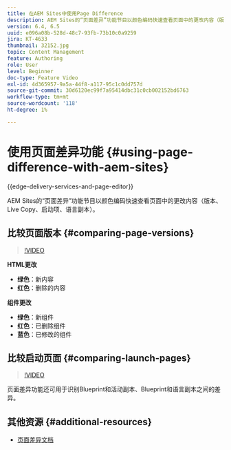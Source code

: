 ```yaml
---
title: 在AEM Sites中使用Page Difference
description: AEM Sites的“页面差异”功能节目以颜色编码快速查看页面中的更改内容（版本、Live Copy、启动项、语言副本）。
version: 6.4, 6.5
uuid: e096a08b-528d-48c7-93fb-73b10c0a9259
jira: KT-4633
thumbnail: 32152.jpg
topic: Content Management
feature: Authoring
role: User
level: Beginner
doc-type: Feature Video
exl-id: 4d365957-9a5a-44f8-a117-95c1c0dd757d
source-git-commit: 30d6120ec99f7a95414dbc31c0cb002152bd6763
workflow-type: tm+mt
source-wordcount: '118'
ht-degree: 1%

---
```


# 使用页面差异功能 {#using-page-difference-with-aem-sites}

{{edge-delivery-services-and-page-editor}}

AEM Sites的“页面差异”功能节目以颜色编码快速查看页面中的更改内容（版本、Live Copy、启动项、语言副本）。

## 比较页面版本 {#comparing-page-versions}

>[!VIDEO](https://video.tv.adobe.com/v/32152?quality=12&learn=on)

**HTML更改**

* **绿色**：新内容
* **红色**：删除的内容

**组件更改**

* **绿色**：新组件
* **红色**：已删除组件
* **蓝色**：已修改的组件

## 比较启动页面 {#comparing-launch-pages}

>[!VIDEO](https://video.tv.adobe.com/v/17746?quality=12&learn=on)

页面差异功能还可用于识别Blueprint和活动副本、Blueprint和语言副本之间的差异。

## 其他资源 {#additional-resources}

* [页面差异文档](https://experienceleague.adobe.com/docs/experience-manager-65/authoring/siteandpage/page-diff.html)
